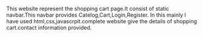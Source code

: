 This website represent the shopping cart page.It consist of static navbar.This navbar provides Catelog,Cart,Login,Register. In this mainly I have used html,css,javascrpit.complete website give the details of shopping cart.contact information provided.
